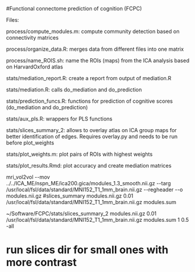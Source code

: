 #Functional connectome prediction of cognition (FCPC)

Files:

process/compute_modules.m: compute community detection based on connectivity matrices

process/organize_data.R: merges data from different files into one matrix

process/name_ROIS.sh: name the ROIs (maps) from the ICA analysis based on HarvardOxford atlas

stats/mediation_report.R: create a report from output of mediation.R

stats/mediation.R: calls do_mediation and do_prediction

stats/prediction_funcs.R: functions for prediction of cognitive scores (do_mediation and do_prediction)

stats/aux_pls.R: wrappers for PLS functions

stats/slices_summary_2: allows to overlay atlas on ICA group maps for better identification of edges. Requires overlay.py and needs to be run before plot_weights

stats/plot_weights.m: plot pairs of ROIs with highest weights

stats/plot_results.Rmd: plot accuracy and create mediation matrices

mri_vol2vol --mov ../../ICA_ME/nspn_ME/ica200.gica/modules_1.3_smooth.nii.gz --targ /usr/local/fsl/data/standard/MNI152_T1_1mm_brain.nii.gz --regheader --o modules.nii.gz
#slices_summary modules.nii.gz 0.01 /usr/local/fsl/data/standard/MNI152_T1_1mm_brain.nii.gz modules.sum

~/Software/FCPC/stats/slices_summary_2 modules.nii.gz 0.01 /usr/local/fsl/data/standard/MNI152_T1_1mm_brain.nii.gz modules.sum 1 0.5 -all
# run slices dir for small ones with more contrast